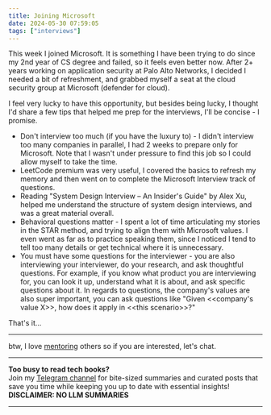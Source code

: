 ```yaml
---
title: Joining Microsoft
date: 2024-05-30 07:59:05
tags: ["interviews"]
---
```


This week I joined Microsoft. It is something I have been trying to do since my 2nd year of CS degree and failed, so it feels even better now.
After 2+ years working on application security at Palo Alto Networks, I decided I needed a bit of refreshment, and grabbed myself a seat at the cloud security group at Microsoft (defender for cloud).

I feel very lucky to have this opportunity, but besides being lucky, I thought I'd share a few tips that helped me prep for the interviews, I'll be concise - I promise.

* Don't interview too much (if you have the luxury to) - I didn't interview too many companies in parallel, I had 2 weeks to prepare only for Microsoft. Note that I wasn't under pressure to find this job so I could allow myself to take the time.
* LeetCode premium was very useful, I covered the basics to refresh my memory and then went on to complete the Microsoft Interview track of questions.
* Reading "System Design Interview – An Insider's Guide" by Alex Xu, helped me understand the structure of system design interviews, and was a great material overall.
* Behavioral questions matter - I spent a lot of time articulating my stories in the STAR method, and trying to align them with Microsoft values. I even went as far as to practice speaking them, since I noticed I tend to tell too many details or get technical where it is unnecessary.
* You must have some questions for the interviewer - you are also interviewing your interviewer, do your research, and ask thoughtful questions. For example, if you know what product you are interviewing for, you can look it up, understand what it is about, and ask specific questions about it.
In regards to questions, the company's values are also super important, you can ask questions like "Given \<\<company's value X\>\>, how does it apply in \<\<this scenario\>\>?"

That's it...

---

btw, I love [mentoring](https://www.16elt.com/mentorship/) others so if you are interested, let's chat.


<!-- PROMO BLOCK -->
---

**Too busy to read tech books?**  
Join my [Telegram channel](https://t.me/booksbytes) for bite-sized summaries and curated posts that save you time while keeping you up to date with essential insights!  
**DISCLAIMER: NO LLM SUMMARIES**

---
<!-- END PROMO BLOCK -->

